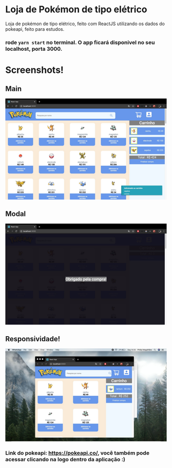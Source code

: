 # Loja de Pokémon de tipo elétrico
 Loja de pokémon de tipo elétrico, feito com ReactJS utilizando os dados do pokeapi, feito para estudos.

### rode `yarn start` no terminal. O app ficará disponivel no seu localhost, porta 3000.
# Screenshots!
## Main
![Main](https://raw.githubusercontent.com/PhilipiMagalhaes/LojaPokemon/master/application/screenshots/Main.jpeg)
## Modal
![Modal](https://raw.githubusercontent.com/PhilipiMagalhaes/LojaPokemon/master/application/screenshots/Modal.jpeg)
## Responsividade!
![Responsive](https://raw.githubusercontent.com/PhilipiMagalhaes/LojaPokemon/master/application/screenshots/Responsive.jpeg)

### Link do pokeapi: https://pokeapi.co/, você também pode acessar clicando na logo dentro da aplicação :)
